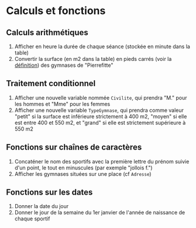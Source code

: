 # Calculs et fonctions

## Calculs arithmétiques

1. Afficher en heure la durée de chaque séance (stockée en minute dans la table)
1. Convertir la surface (en m2 dans la table) en pieds carrés (voir la [définition](https://fr.wikipedia.org/wiki/Pied_carr%C3%A9)) des gymnases de "Pierrefitte"

## Traitement conditionnel

1. Afficher une nouvelle variable nommée `Civilite`, qui prendra "M." pour les hommes et "Mme" pour les femmes
1. Afficher une nouvelle variable `TypeGymnase`, qui prendra comme valeur "petit" si la surface est inférieure strictement à 400 m2, "moyen" si elle est entre 400 et 550 m2, et "grand" si elle est strictement supérieure à 550 m2

## Fonctions sur chaînes de caractères

1. Concaténer le nom des sportifs avec la première lettre du prénom suivie d'un point, le tout en minuscules (par exemple "jollois f.")
1. Afficher les gymnases situées sur une place (cf `Adresse`)

## Fonctions sur les dates

1. Donner la date du jour
1. Donner le jour de la semaine du 1er janvier de l'année de naissance de chaque sportif

